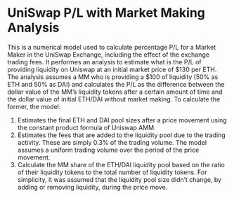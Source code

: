 # UniSwap P/L with Market Making Analysis

This is a numerical model used to calculate percentage P/L for a Market Maker in the UniSwap Exchange, including the effect of the exchange trading fees.
It performes an analysis to estimate what is the P/L of providing liquidity on Uniswap at an initial market price of $130 per ETH. The analysis assumes a MM who is providing a $100 of liquidity (50% as ETH and 50% as DAI) and calculates the P/L as the difference between the dollar value of the MM’s liquidity tokens after a certain amount of time and the dollar value of initial ETH/DAI without market making. To calculate the former, the model:

1. Estimates the final ETH and DAI pool sizes after a price movement using the constant product formula of Uniswap AMM.
2. Estimates the fees that are added to the liquidity pool due to the trading activity. These are simply 0.3% of the trading volume. The model assumes a uniform trading volume over the period of the price movement.
3. Calculate the MM share of the ETH/DAI liquidity pool based on the ratio of their liquidity tokens to the total number of liquidity tokens. For simplicity, it was assumed that the liquidity pool size didn’t change, by adding or removing liquidity, during the price move.
